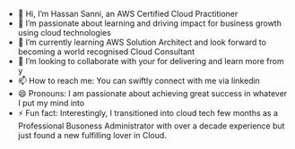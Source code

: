 - 👋 Hi, I’m Hassan Sanni, an AWS Certified Cloud Practitioner 
- 👀 I’m passionate about learning and driving impact for business growth using cloud technologies
- 🌱 I’m currently learning AWS Solution Architect and look forward to becoming a world recognised Cloud Consultant
- 💞️ I’m looking to collaborate with your for delivering  and learn more from y
- 📫 How to reach me: You can swiftly connect with me via linkedin
- 😄 Pronouns: I am passionate about achieving great success in whatever I put my mind into 
- ⚡ Fun fact: Interestingly, I transitioned into cloud tech few months as a Professional Busoness Administrator with over a decade experience but just found a new fulfilling lover in Cloud.

<!---
Bodedevops/Bodedevops is a ✨ special ✨ repository because its `README.md` (this file) appears on your GitHub profile.
You can click the Preview link to take a look at your changes.
--->
